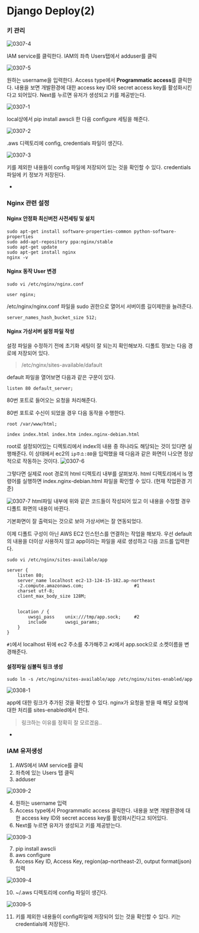 # Django Deploy(2)

### 키 관리

![0307-4](https://s9.postimg.org/qvv2ph0q7/0307_4.png)

IAM service를 클릭한다. IAM의 좌측 Users탭에서 adduser를 클릭

![0307-5](https://s9.postimg.org/kw7bltfxr/0307_5.png)

원하는 username을 입력한다. Access type에서 **Programmatic access**를 클릭한다. 내용을 보면 개발환경에 대한 access key ID와 secret access key를 활성화시킨다고 되어있다. Next를 누르면 유저가 생성되고 키를 제공받는다.

![0307-1](https://s27.postimg.org/tvy50n2ub/0307_1.png)

local상에서 pip install awscli 한 다음 configure 세팅을 해준다.

![0307-2](https://s27.postimg.org/wrb87i6ub/0307_2.png)

.aws 디렉토리에 config, credentials 파일이 생긴다.

![0307-3](https://s27.postimg.org/8c306g7xf/0307_3.png)

키를 제외한 내용들이 config 파일에 저장되어 있는 것을 확인할 수 있다. credentials 파일에 키 정보가 저장된다. 

-

### Nginx 관련 설정

#### Nginx 안정화 최신버전 사전세팅 및 설치
```
sudo apt-get install software-properties-common python-software-properties
sudo add-apt-repository ppa:nginx/stable
sudo apt-get update
sudo apt-get install nginx
nginx -v
```

#### Nginx 동작 User 변경
```
sudo vi /etc/nginx/nginx.conf

user nginx;
```

/etc/nginx/nginx.conf 파일을 sudo 권한으로 열어서 서버이름 길이제한을 늘려준다. 
```
server_names_hash_bucket_size 512;
```

#### Nginx 가상서버 설정 파일 작성

설정 파일을 수정하기 전에 초기화 세팅이 잘 되는지 확인해보자. 디폴트 정보는 다음 경로에 저장되어 있다. 

>/etc/nginx/sites-available/dafault

default 파일을 열어보면 다음과 같은 구문이 있다.
```
listen 80 default_server;
```
80번 포트로 들어오는 요청을 처리해준다. 

80번 포트로 수신이 되었을 경우 다음 동작을 수행한다. 
```
root /var/www/html;

index index.html index.htm index.nginx-debian.html
```
root로 설정되어있는 디렉토리에서 index의 내용 중 하나라도 해당되는 것이 있다면 실행해준다. 이 상태에서 ec2의 `ip주소:80`을 입력했을 때 다음과 같은 화면이 나오면 정상적으로 작동하는 것이다. 
![0307-6](https://s2.postimg.org/vpp9rm4yx/0307_6.png)

그렇다면 실제로 root 경로의 html 디렉토리 내부를 살펴보자. html 디렉토리에서 ls 명령어를 실행하면 index.nginx-debian.html 파일을 확인할 수 있다. (현재 작업환경 기준)

![0307-7](https://s16.postimg.org/r0euqjb3p/0307_7.png)
html파일 내부에 위와 같은 코드들이 작성되어 있고 이 내용을 수정할 경우 디폴트 화면의 내용이 바뀐다. 

기본화면이 잘 출력되는 것으로 보아 가상서버는 잘 연동되었다. 

이제 디폴트 구성이 아닌 AWS EC2 인스턴스를 연결하는 작업을 해보자. 우선 default의 내용을 더이상 사용하지 않고 app이라는 파일을 새로 생성하고 다음 코드를 입력한다.

```
sudo vi /etc/nginx/sites-available/app

server {
    listen 80;
    server_name localhost ec2-13-124-15-182.ap-northeast
    -2.compute.amazonaws.com;					#1
    charset utf-8;
    client_max_body_size 128M;


    location / {
        uwsgi_pass    unix:///tmp/app.sock;		#2
        include       uwsgi_params;
    }
}
```
`#1`에서 localhost 뒤에 ec2 주소를 추가해주고 `#2`에서 app.sock으로 소켓이름을 변경해준다.


#### 설정파일 심볼릭 링크 생성
```
sudo ln -s /etc/nginx/sites-available/app /etc/nginx/sites-enabled/app
```
![0308-1](https://s11.postimg.org/rpvkh8q1f/0308_1.png)

app에 대한 링크가 추가된 것을 확인할 수 있다. nginx가 요청을 받을 때 해당 요청에 대한 처리를 sites-enabled에서 한다. 
>링크하는 이유를 정확히 잘 모르겠음.. 

-

### IAM 유저생성

1. AWS에서 IAM service를 클릭
2. 좌측에 있는 Users 탭 클릭
3. adduser

![0309-2](https://s9.postimg.org/e9ejttd1r/0309_2.png)  

4. 원하는 username 입력
5. Access type에서 Programmatic access 클릭한다. 내용을 보면 개발환경에 대한 access key ID와 secret access key를 활성화시킨다고 되어있다. 
6. Next를 누르면 유저가 생성되고 키를 제공받는다.

![0309-3](https://s9.postimg.org/aeb5r8tvz/0309_3.png)

7. pip install awscli
8. aws configure
9. Access Key ID, Access Key, region(ap-northeast-2), output format(json) 입력

![0309-4](https://s9.postimg.org/s5ms5p9an/0309_4.png)

10. ~/.aws 디렉토리에 config 파일이 생긴다.

![0309-5](https://s9.postimg.org/b6dtqfy33/0309_5.png)

11. 키를 제외한 내용들이 config파일에 저장되어 있는 것을 확인할 수 있다. 키는 credentials에 저장된다.



